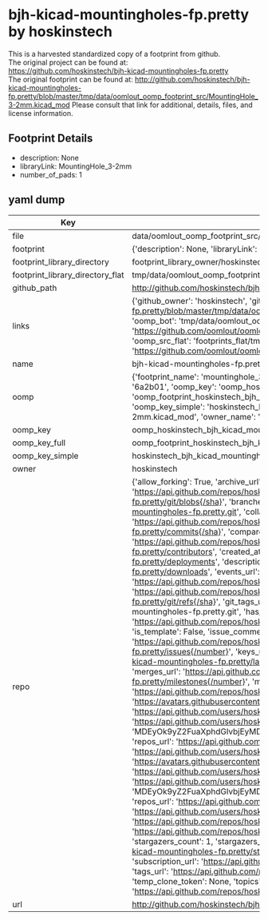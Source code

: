 # bjh-kicad-mountingholes-fp.pretty by hoskinstech  
This is a harvested standardized copy of a footprint from github.  
The original project can be found at:  
https://github.com/hoskinstech/bjh-kicad-mountingholes-fp.pretty  
The original footprint can be found at:
http://github.com/hoskinstech/bjh-kicad-mountingholes-fp.pretty/blob/master/tmp/data/oomlout_oomp_footprint_src/MountingHole_3-2mm.kicad_mod
Please consult that link for additional, details, files, and license information.  
## Footprint Details
* description: None  
* libraryLink: MountingHole_3-2mm  
* number_of_pads: 1  
## yaml dump  
| Key | Value |  
| --- | --- |  
| file | data/oomlout_oomp_footprint_src/bjh-kicad-mountingholes-fp.pretty/MountingHole_3-2mm.kicad_mod |  
| footprint | {'description': None, 'libraryLink': 'MountingHole_3-2mm', 'number_of_pads': 1} |  
| footprint_library_directory | footprint_library_owner/hoskinstech_bjh-kicad-mountingholes-fp.pretty |  
| footprint_library_directory_flat | tmp/data/oomlout_oomp_footprint_src/footprints_flat/hoskinstech_bjh_kicad_mountingholes_fp_mountinghole_3_2mm/working |  
| github_path | http://github.com/hoskinstech/bjh-kicad-mountingholes-fp.pretty/blob/master/tmp/data/oomlout_oomp_footprint_src/MountingHole_3-2mm.kicad_mod |  
| links | {'github_owner': 'hoskinstech', 'github_repo_name': 'bjh-kicad-mountingholes-fp.pretty', 'github_src': 'http://github.com/hoskinstech/bjh-kicad-mountingholes-fp.pretty/blob/master/tmp/data/oomlout_oomp_footprint_src/MountingHole_3-2mm.kicad_mod', 'github_src_repo': 'https://github.com/hoskinstech/bjh-kicad-mountingholes-fp.pretty', 'oomp_bot': 'tmp/data/oomlout_oomp_footprint_src/footprints/hoskinstech_bjh_kicad_mountingholes_fp_mountinghole_3_2mm/working', 'oomp_bot_github': 'https://github.com/oomlout/oomlout_oomp_footprint_bot/tree/main/tmp/data/oomlout_oomp_footprint_src/footprints/hoskinstech_bjh_kicad_mountingholes_fp_mountinghole_3_2mm/working', 'oomp_src_flat': 'footprints_flat/tmp/data/oomlout_oomp_footprint_src/footprints_flat/hoskinstech_bjh_kicad_mountingholes_fp_mountinghole_3_2mm/working', 'oomp_src_flat_github': 'https://github.com/oomlout/oomlout_oomp_footprint_src/tree/main/tmp/data/oomlout_oomp_footprint_src/footprints_flat/hoskinstech_bjh_kicad_mountingholes_fp_mountinghole_3_2mm/working'} |  
| name | bjh-kicad-mountingholes-fp.pretty |  
| oomp | {'footprint_name': 'mountinghole_3_2mm', 'library_name': 'bjh_kicad_mountingholes_fp', 'md5': '6a2b0124f99a8a3b82ae382f006f74f3', 'md5_10': '6a2b0124f9', 'md5_5': '6a2b0', 'md5_6': '6a2b01', 'oomp_key': 'oomp_hoskinstech_bjh_kicad_mountingholes_fp_mountinghole_3_2mm', 'oomp_key_extra': 'oomp_footprint_hoskinstech_bjh_kicad_mountingholes_fp_mountinghole_3_2mm', 'oomp_key_full': 'oomp_footprint_hoskinstech_bjh_kicad_mountingholes_fp_mountinghole_3_2mm_6a2b01', 'oomp_key_simple': 'hoskinstech_bjh_kicad_mountingholes_fp_mountinghole_3_2mm', 'original_filename': 'data/oomlout_oomp_footprint_src/bjh-kicad-mountingholes-fp.pretty/MountingHole_3-2mm.kicad_mod', 'owner_name': 'hoskinstech'} |  
| oomp_key | oomp_hoskinstech_bjh_kicad_mountingholes_fp_mountinghole_3_2mm |  
| oomp_key_full | oomp_footprint_hoskinstech_bjh_kicad_mountingholes_fp_mountinghole_3_2mm |  
| oomp_key_simple | hoskinstech_bjh_kicad_mountingholes_fp_mountinghole_3_2mm |  
| owner | hoskinstech |  
| repo | {'allow_forking': True, 'archive_url': 'https://api.github.com/repos/hoskinstech/bjh-kicad-mountingholes-fp.pretty/{archive_format}{/ref}', 'archived': False, 'assignees_url': 'https://api.github.com/repos/hoskinstech/bjh-kicad-mountingholes-fp.pretty/assignees{/user}', 'blobs_url': 'https://api.github.com/repos/hoskinstech/bjh-kicad-mountingholes-fp.pretty/git/blobs{/sha}', 'branches_url': 'https://api.github.com/repos/hoskinstech/bjh-kicad-mountingholes-fp.pretty/branches{/branch}', 'clone_url': 'https://github.com/hoskinstech/bjh-kicad-mountingholes-fp.pretty.git', 'collaborators_url': 'https://api.github.com/repos/hoskinstech/bjh-kicad-mountingholes-fp.pretty/collaborators{/collaborator}', 'comments_url': 'https://api.github.com/repos/hoskinstech/bjh-kicad-mountingholes-fp.pretty/comments{/number}', 'commits_url': 'https://api.github.com/repos/hoskinstech/bjh-kicad-mountingholes-fp.pretty/commits{/sha}', 'compare_url': 'https://api.github.com/repos/hoskinstech/bjh-kicad-mountingholes-fp.pretty/compare/{base}...{head}', 'contents_url': 'https://api.github.com/repos/hoskinstech/bjh-kicad-mountingholes-fp.pretty/contents/{+path}', 'contributors_url': 'https://api.github.com/repos/hoskinstech/bjh-kicad-mountingholes-fp.pretty/contributors', 'created_at': '2015-07-28T17:26:29Z', 'default_branch': 'master', 'deployments_url': 'https://api.github.com/repos/hoskinstech/bjh-kicad-mountingholes-fp.pretty/deployments', 'description': 'A repository of kicad mounting hole footprints', 'disabled': False, 'downloads_url': 'https://api.github.com/repos/hoskinstech/bjh-kicad-mountingholes-fp.pretty/downloads', 'events_url': 'https://api.github.com/repos/hoskinstech/bjh-kicad-mountingholes-fp.pretty/events', 'fork': False, 'forks': 2, 'forks_count': 2, 'forks_url': 'https://api.github.com/repos/hoskinstech/bjh-kicad-mountingholes-fp.pretty/forks', 'full_name': 'hoskinstech/bjh-kicad-mountingholes-fp.pretty', 'git_commits_url': 'https://api.github.com/repos/hoskinstech/bjh-kicad-mountingholes-fp.pretty/git/commits{/sha}', 'git_refs_url': 'https://api.github.com/repos/hoskinstech/bjh-kicad-mountingholes-fp.pretty/git/refs{/sha}', 'git_tags_url': 'https://api.github.com/repos/hoskinstech/bjh-kicad-mountingholes-fp.pretty/git/tags{/sha}', 'git_url': 'git://github.com/hoskinstech/bjh-kicad-mountingholes-fp.pretty.git', 'has_discussions': False, 'has_downloads': True, 'has_issues': True, 'has_pages': False, 'has_projects': True, 'has_wiki': True, 'homepage': None, 'hooks_url': 'https://api.github.com/repos/hoskinstech/bjh-kicad-mountingholes-fp.pretty/hooks', 'html_url': 'https://github.com/hoskinstech/bjh-kicad-mountingholes-fp.pretty', 'id': 39848064, 'is_template': False, 'issue_comment_url': 'https://api.github.com/repos/hoskinstech/bjh-kicad-mountingholes-fp.pretty/issues/comments{/number}', 'issue_events_url': 'https://api.github.com/repos/hoskinstech/bjh-kicad-mountingholes-fp.pretty/issues/events{/number}', 'issues_url': 'https://api.github.com/repos/hoskinstech/bjh-kicad-mountingholes-fp.pretty/issues{/number}', 'keys_url': 'https://api.github.com/repos/hoskinstech/bjh-kicad-mountingholes-fp.pretty/keys{/key_id}', 'labels_url': 'https://api.github.com/repos/hoskinstech/bjh-kicad-mountingholes-fp.pretty/labels{/name}', 'language': None, 'languages_url': 'https://api.github.com/repos/hoskinstech/bjh-kicad-mountingholes-fp.pretty/languages', 'license': None, 'merges_url': 'https://api.github.com/repos/hoskinstech/bjh-kicad-mountingholes-fp.pretty/merges', 'milestones_url': 'https://api.github.com/repos/hoskinstech/bjh-kicad-mountingholes-fp.pretty/milestones{/number}', 'mirror_url': None, 'name': 'bjh-kicad-mountingholes-fp.pretty', 'network_count': 2, 'node_id': 'MDEwOlJlcG9zaXRvcnkzOTg0ODA2NA==', 'notifications_url': 'https://api.github.com/repos/hoskinstech/bjh-kicad-mountingholes-fp.pretty/notifications{?since,all,participating}', 'open_issues': 0, 'open_issues_count': 0, 'organization': {'avatar_url': 'https://avatars.githubusercontent.com/u/12068223?v=4', 'events_url': 'https://api.github.com/users/hoskinstech/events{/privacy}', 'followers_url': 'https://api.github.com/users/hoskinstech/followers', 'following_url': 'https://api.github.com/users/hoskinstech/following{/other_user}', 'gists_url': 'https://api.github.com/users/hoskinstech/gists{/gist_id}', 'gravatar_id': '', 'html_url': 'https://github.com/hoskinstech', 'id': 12068223, 'login': 'hoskinstech', 'node_id': 'MDEyOk9yZ2FuaXphdGlvbjEyMDY4MjIz', 'organizations_url': 'https://api.github.com/users/hoskinstech/orgs', 'received_events_url': 'https://api.github.com/users/hoskinstech/received_events', 'repos_url': 'https://api.github.com/users/hoskinstech/repos', 'site_admin': False, 'starred_url': 'https://api.github.com/users/hoskinstech/starred{/owner}{/repo}', 'subscriptions_url': 'https://api.github.com/users/hoskinstech/subscriptions', 'type': 'Organization', 'url': 'https://api.github.com/users/hoskinstech'}, 'owner': {'avatar_url': 'https://avatars.githubusercontent.com/u/12068223?v=4', 'events_url': 'https://api.github.com/users/hoskinstech/events{/privacy}', 'followers_url': 'https://api.github.com/users/hoskinstech/followers', 'following_url': 'https://api.github.com/users/hoskinstech/following{/other_user}', 'gists_url': 'https://api.github.com/users/hoskinstech/gists{/gist_id}', 'gravatar_id': '', 'html_url': 'https://github.com/hoskinstech', 'id': 12068223, 'login': 'hoskinstech', 'node_id': 'MDEyOk9yZ2FuaXphdGlvbjEyMDY4MjIz', 'organizations_url': 'https://api.github.com/users/hoskinstech/orgs', 'received_events_url': 'https://api.github.com/users/hoskinstech/received_events', 'repos_url': 'https://api.github.com/users/hoskinstech/repos', 'site_admin': False, 'starred_url': 'https://api.github.com/users/hoskinstech/starred{/owner}{/repo}', 'subscriptions_url': 'https://api.github.com/users/hoskinstech/subscriptions', 'type': 'Organization', 'url': 'https://api.github.com/users/hoskinstech'}, 'private': False, 'pulls_url': 'https://api.github.com/repos/hoskinstech/bjh-kicad-mountingholes-fp.pretty/pulls{/number}', 'pushed_at': '2016-07-31T23:06:10Z', 'releases_url': 'https://api.github.com/repos/hoskinstech/bjh-kicad-mountingholes-fp.pretty/releases{/id}', 'size': 140, 'ssh_url': 'git@github.com:hoskinstech/bjh-kicad-mountingholes-fp.pretty.git', 'stargazers_count': 1, 'stargazers_url': 'https://api.github.com/repos/hoskinstech/bjh-kicad-mountingholes-fp.pretty/stargazers', 'statuses_url': 'https://api.github.com/repos/hoskinstech/bjh-kicad-mountingholes-fp.pretty/statuses/{sha}', 'subscribers_count': 3, 'subscribers_url': 'https://api.github.com/repos/hoskinstech/bjh-kicad-mountingholes-fp.pretty/subscribers', 'subscription_url': 'https://api.github.com/repos/hoskinstech/bjh-kicad-mountingholes-fp.pretty/subscription', 'svn_url': 'https://github.com/hoskinstech/bjh-kicad-mountingholes-fp.pretty', 'tags_url': 'https://api.github.com/repos/hoskinstech/bjh-kicad-mountingholes-fp.pretty/tags', 'teams_url': 'https://api.github.com/repos/hoskinstech/bjh-kicad-mountingholes-fp.pretty/teams', 'temp_clone_token': None, 'topics': [], 'trees_url': 'https://api.github.com/repos/hoskinstech/bjh-kicad-mountingholes-fp.pretty/git/trees{/sha}', 'updated_at': '2023-01-07T23:33:57Z', 'url': 'https://api.github.com/repos/hoskinstech/bjh-kicad-mountingholes-fp.pretty', 'visibility': 'public', 'watchers': 1, 'watchers_count': 1, 'web_commit_signoff_required': False} |  
| url | http://github.com/hoskinstech/bjh-kicad-mountingholes-fp.pretty |  

